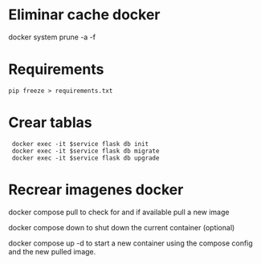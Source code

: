 # Eliminar cache docker
docker system prune -a -f

# Requirements
```
pip freeze > requirements.txt
```

# Crear tablas
```
 docker exec -it $service flask db init
 docker exec -it $service flask db migrate
 docker exec -it $service flask db upgrade
```

# Recrear imagenes docker
docker compose pull to check for and if available pull a new image

docker compose down to shut down the current container (optional)

docker compose up -d to start a new container using the compose config and the new pulled image.